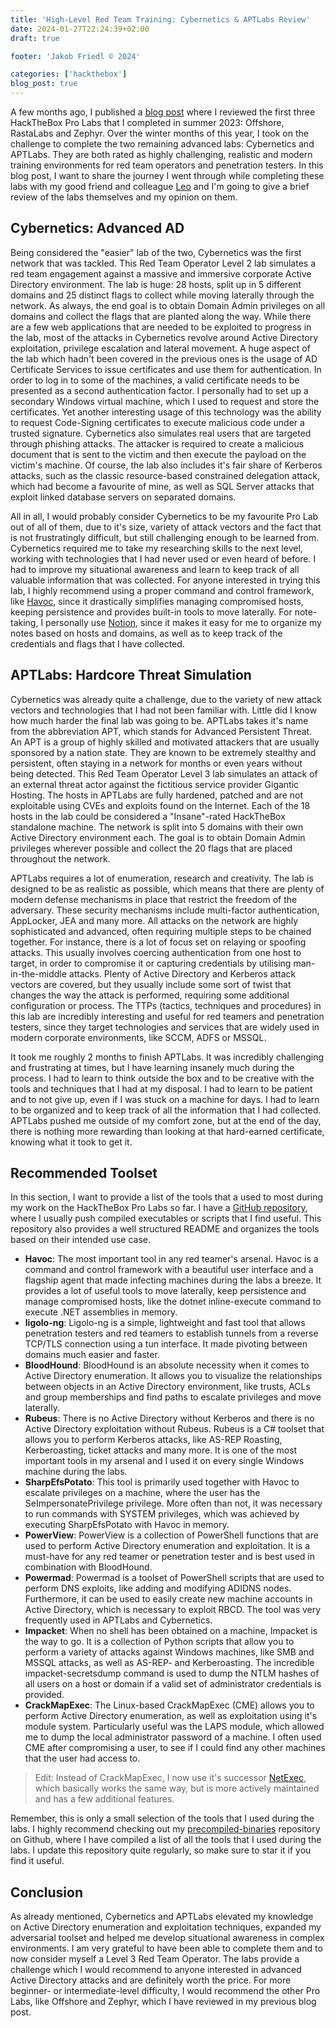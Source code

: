 ```yaml
---
title: 'High-Level Red Team Training: Cybernetics & APTLabs Review'
date: 2024-01-27T22:24:39+02:00
draft: true

footer: 'Jakob Friedl © 2024' 

categories: ['hackthebox']
blog_post: true
---
```


A few months ago, I published a [blog post](/blog/offshore-rastalabs-zephyr) where I reviewed the first three HackTheBox Pro Labs that I completed in summer 2023: Offshore, RastaLabs and Zephyr. Over the winter months of this year, I took on the challenge to complete the two remaining advanced labs: Cybernetics and APTLabs. They are both rated as highly challenging, realistic and modern training environments for red team operators and penetration testers. In this blog post, I want to share the journey I went through while completing these labs with my good friend and colleague [Leo](https://leosmith.wtf/) and I'm going to give a brief review of the labs themselves and my opinion on them.

## Cybernetics: Advanced AD

 Being considered the "easier" lab of the two, Cybernetics was the first network that was tackled. This Red Team Operator Level 2 lab simulates a red team engagement against a massive and immersive corporate Active Directory environment. The lab is huge: 28 hosts, split up in 5 different domains and 25 distinct flags to collect while moving laterally through the network. As always, the end goal is to obtain Domain Admin privileges on all domains and collect the flags that are planted along the way. While there are a few web applications that are needed to be exploited to progress in the lab, most of the attacks in Cybernetics revolve around Active Directory exploitation, privilege escalation and lateral movement. A huge aspect of the lab which hadn't been covered in the previous ones is the usage of AD Certificate Services to issue certificates and use them for authentication. In order to log in to some of the machines, a valid certificate needs to be presented as a second authentication factor. I personally had to set up a secondary Windows virtual machine, which I used to request and store the certificates. Yet another interesting usage of this technology was the ability to request Code-Signing certificates to execute malicious code under a trusted signature. Cybernetics also simulates real users that are targeted through phishing attacks. The attacker is required to create a malicious document that is sent to the victim and then execute the payload on the victim's machine. Of course, the lab also includes it's fair share of Kerberos attacks, such as the classic resource-based constrained delegation attack, which had become a favourite of mine, as well as SQL Server attacks that exploit linked database servers on separated domains.

All in all, I would probably consider Cybernetics to be my favourite Pro Lab out of all of them, due to it's size, variety of attack vectors and the fact that is not frustratingly difficult, but still challenging enough to be learned from. Cybernetics required me to take my researching skills to the next level, working with technologies that I had never used or even heard of before. I had to improve my situational awareness and learn to keep track of all valuable information that was collected. For anyone interested in trying this lab, I highly recommend using a proper command and control framework, like [Havoc](https://github.com/HavocFramework/Havoc/), since it drastically simplifies managing compromised hosts, keeping persistence and provides built-in tools to move laterally. For note-taking, I personally use [Notion](https://www.notion.so/product), since it makes it easy for me to organize my notes based on hosts and domains, as well as to keep track of the credentials and flags that I have collected.

## APTLabs: Hardcore Threat Simulation

 Cybernetics was already quite a challenge, due to the variety of new attack vectors and technologies that I had not been familiar with. Little did I know how much harder the final lab was going to be. APTLabs takes it's name from the abbreviation APT, which stands for Advanced Persistent Threat. An APT is a group of highly skilled and motivated attackers that are usually sponsored by a nation state. They are known to be extremely stealthy and persistent, often staying in a network for months or even years without being detected. This Red Team Operator Level 3 lab simulates an attack of an external threat actor against the fictitious service provider Gigantic Hosting. The hosts in APTLabs are fully hardened, patched and are not exploitable using CVEs and exploits found on the Internet. Each of the 18 hosts in the lab could be considered a "Insane"-rated HackTheBox standalone machine. The network is split into 5 domains with their own Active Directory environment each. The goal is to obtain Domain Admin privileges wherever possible and collect the 20 flags that are placed throughout the network.

APTLabs requires a lot of enumeration, research and creativity. The lab is designed to be as realistic as possible, which means that there are plenty of modern defense mechanisms in place that restrict the freedom of the adversary. These security mechanisms include multi-factor authentication, AppLocker, JEA and many more. All attacks on the network are highly sophisticated and advanced, often requiring multiple steps to be chained together. For instance, there is a lot of focus set on relaying or spoofing attacks. This usually involves coercing authentication from one host to target, in order to compromise it or capturing credentials by utilising man-in-the-middle attacks. Plenty of Active Directory and Kerberos attack vectors are covered, but they usually include some sort of twist that changes the way the attack is performed, requiring some additional configuration or process. The TTPs (tactics, techniques and procedures) in this lab are incredibly interesting and useful for red teamers and penetration testers, since they target technologies and services that are widely used in modern corporate environments, like SCCM, ADFS or MSSQL.

It took me roughly 2 months to finish APTLabs. It was incredibly challenging and frustrating at times, but I have learning insanely much during the process. I had to learn to think outside the box and to be creative with the tools and techniques that I had at my disposal. I had to learn to be patient and to not give up, even if I was stuck on a machine for days. I had to learn to be organized and to keep track of all the information that I had collected. APTLabs pushed me outside of my comfort zone, but at the end of the day, there is nothing more rewarding than looking at that hard-earned certificate, knowing what it took to get it.

## Recommended Toolset

In this section, I want to provide a list of the tools that a used to most during my work on the HackTheBox Pro Labs so far. I have a [GitHub repository](https://github.com/jakobfriedl/precompiled-binaries), where I usually push compiled executables or scripts that I find useful. This repository also provides a well structured README and organizes the tools based on their intended use case. 

- **Havoc**: The most important tool in any red teamer's arsenal. Havoc is a command and control framework with a beautiful user interface and a flagship agent that made infecting machines during the labs a breeze. It provides a lot of useful tools to move laterally, keep persistence and manage compromised hosts, like the dotnet inline-execute command to execute .NET assemblies in memory.
- **ligolo-ng**: Ligolo-ng is a simple, lightweight and fast tool that allows penetration testers and red teamers to establish tunnels from a reverse TCP/TLS connection using a tun interface. It made pivoting between domains much easier and faster.
- **BloodHound**: BloodHound is an absolute necessity when it comes to Active Directory enumeration. It allows you to visualize the relationships between objects in an Active Directory environment, like trusts, ACLs and group memberships and find paths to escalate privileges and move laterally.
- **Rubeus**: There is no Active Directory without Kerberos and there is no Active Directory exploitation without Rubeus. Rubeus is a C# toolset that allows you to perform Kerberos attacks, like AS-REP Roasting, Kerberoasting, ticket attacks and many more. It is one of the most important tools in my arsenal and I used it on every single Windows machine during the labs.
- **SharpEfsPotato**: This tool is primarily used together with Havoc to escalate privileges on a machine, where the user has the SeImpersonatePrivilege privilege. More often than not, it was necessary to run commands with SYSTEM privileges, which was achieved by executing SharpEfsPotato with Havoc in memory.
- **PowerView**: PowerView is a collection of PowerShell functions that are used to perform Active Directory enumeration and exploitation. It is a must-have for any red teamer or penetration tester and is best used in combination with BloodHound.
- **Powermad**: Powermad is a toolset of PowerShell scripts that are used to perform DNS exploits, like adding and modifying ADIDNS nodes. Furthermore, it can be used to easily create new machine accounts in Active Directory, which is necessary to exploit RBCD. The tool was very frequently used in APTLabs and Cybernetics.
- **Impacket**: When no shell has been obtained on a machine, Impacket is the way to go. It is a collection of Python scripts that allow you to perform a variety of attacks against Windows machines, like SMB and MSSQL attacks, as well as AS-REP- and Kerberoasting. The incredible impacket-secretsdump command is used to dump the NTLM hashes of all users on a host or domain if a valid set of administrator credentials is provided.
- **CrackMapExec**: The Linux-based CrackMapExec (CME) allows you to perform Active Directory enumeration, as well as exploitation using it's module system. Particularly useful was the LAPS module, which allowed me to dump the local administrator password of a machine. I often used CME after compromising a user, to see if I could find any other machines that the user had access to.

> Edit: Instead of CrackMapExec, I now use it's successor [NetExec](https://github.com/Pennyw0rth/NetExec), which basically works the same way, but is more actively maintained and has a few additional features.

Remember, this is only a small selection of the tools that I used during the labs. I highly recommend checking out my [precompiled-binaries](https://github.com/jakobfriedl/precompiled-binaries) repository on Github, where I have compiled a list of all the tools that I used during the labs. I update this repository quite regularly, so make sure to star it if you find it useful.

## Conclusion

As already mentioned, Cybernetics and APTLabs elevated my knowledge on Active Directory enumeration and exploitation techniques, expanded my adversarial toolset and helped me develop situational awareness in complex environments. I am very grateful to have been able to complete them and to now consider myself a Level 3 Red Team Operator. The labs provide a challenge which I would recommend to anyone interested in advanced Active Directory attacks and are definitely worth the price. For more beginner- or intermediate-level difficulty, I would recommend the other Pro Labs, like Offshore and Zephyr, which I have reviewed in my previous blog post.